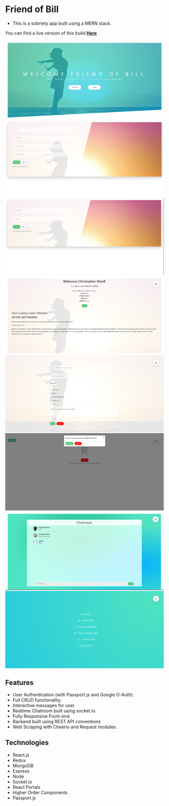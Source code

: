 # Friend of Bill
- This is a sobriety app built using a MERN stack.

You can find a live version of this build [**Here**](https://friend-of-bill-v2.herokuapp.com/)

![](./img/img1.png)
![](./img/img2.png)
![](./img/img3.png)
![](./img/img4.png)
![](./img/img5.png)
![](./img/img6.png)
![](./img/img7.png)
![](./img/img8.png)

## Features
- User Authentication (with Passport.js and Google O-Auth).
- Full CRUD functionality.
- Interactive messages for user.
- Realtime Chatroom built using socket.io.
- Fully Responsive Front-end.
- Backend built using REST API conventions
- Web Scraping with Cheerio and Request modules.

## Technologies
- React.js
- Redux
- MongoDB
- Express
- Node
- Socket.io
- React Portals
- Higher Order Components
- Passport.js